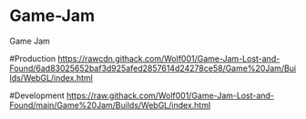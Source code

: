# Game-Jam
 Game Jam

#Production
https://rawcdn.githack.com/Wolf001/Game-Jam-Lost-and-Found/6ad83025652baf3d925afed2857614d24278ce58/Game%20Jam/Builds/WebGL/index.html

#Development
https://raw.githack.com/Wolf001/Game-Jam-Lost-and-Found/main/Game%20Jam/Builds/WebGL/index.html

